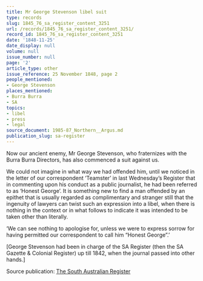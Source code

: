 ```yaml
---
title: Mr George Stevenson libel suit
type: records
slug: 1845_76_sa_register_content_3251
url: /records/1845_76_sa_register_content_3251/
record_id: 1845_76_sa_register_content_3251
date: '1848-11-25'
date_display: null
volume: null
issue_number: null
page: '2'
article_type: other
issue_reference: 25 November 1848, page 2
people_mentioned:
- George Stevenson
places_mentioned:
- Burra Burra
- SA
topics:
- libel
- press
- legal
source_document: 1985-87_Northern__Argus.md
publication_slug: sa-register
---
```


Now our ancient enemy, Mr George Stevenson, who fraternizes with the Burra Burra Directors, has also commenced a suit against us.

We could not imagine in what way we had offended him, until we noticed in the letter of our correspondent ‘Teamster’ in last Wednesday’s Register that in commenting upon his conduct as a public journalist, he had been referred to as ‘Honest George’.  It is something new to find a man offended by an epithet that is usually regarded as complimentary and stranger still that the ingenuity of lawyers can twist such an expression into a libel, when there is nothing in the context or in what follows to indicate it was intended to be taken other than literally.

‘We can see nothing to apologise for, unless we were to express sorrow for having permitted our correspondent to call him “Honest George”.’

[George Stevenson had been in charge of the SA Register (then the SA Gazette & Colonial Register) up till 1842, when the journal passed into other hands.]

Source publication: [The South Australian Register](/publications/sa-register/)
